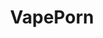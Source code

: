 ---
title: VapePorn
crosslinks:
- Authentic_Vapeporn
- Vaping
- ecigclassifieds
- electronic_cigarette
- Squonk_Life
- Coilporn
- Vaping101
- androidcirclejerk
- DIY_eJuice
---